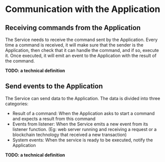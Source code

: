# Communication with the Application

## Receiving commands from the Application

The Service needs to receive the command sent by the Application. Every time a command is received, it will make sure that the sender is the Application, then check that it can handle the command, and if so, execute it. Once executed, it will emit an event to the Application with the result of the command.

**TODO: a technical definition**

## Send events to the Application

The Service can send data to the Application. The data is divided into three categories:

* Result of a command: When the Application asks to start a command and expects a result from this command
* Events from listener: When the Service emits a new event from its listener function. \(Eg: web server running and receiving a request or a blockchain technology that received a new transaction\)
* System events: When the service is ready to be executed, notify the Application

**TODO: a technical definition**


